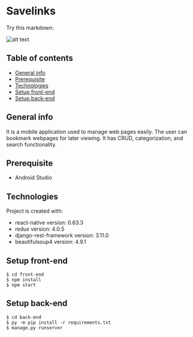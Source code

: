 # Savelinks


Try this markdown:

![alt text](https://user-images.githubusercontent.com/70973703/137193061-1994aba0-c953-4c1e-b91a-8dea17581ec6.jpg)

## Table of contents
* [General info](#general-info)
* [Prerequisite](#prerequisites)
* [Technologies](#technologies)
* [Setup front-end](#setup-front-end)
* [Setup back-end](#setup-back-end)

## General info
It is a mobile application used to manage web pages easily.  The user can bookmark webpages for later viewing.  It has CRUD, categorization, and search functionality.

## Prerequisite
* Android Studio

## Technologies
Project is created with:
* react-native version: 0.63.3
* redux version: 4.0.5
* django-rest-framework version: 3.11.0
* beautifulsoup4 version: 4.9.1

## Setup front-end
```
$ cd front-end
$ npm install
$ npm start
```

##  Setup back-end
```
$ cd back-end
$ py -m pip install -r requirements.txt
$ manage.py runserver
```
